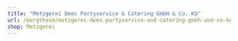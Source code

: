 ```yaml
---
title: "Metzgerei Dees Partyservice & Catering GmbH & Co. KG"
url: /bergtheim/metzgerei-dees-partyservice-und-catering-gmbh-und-co-kg/
shop: Metzgerei
---
```

